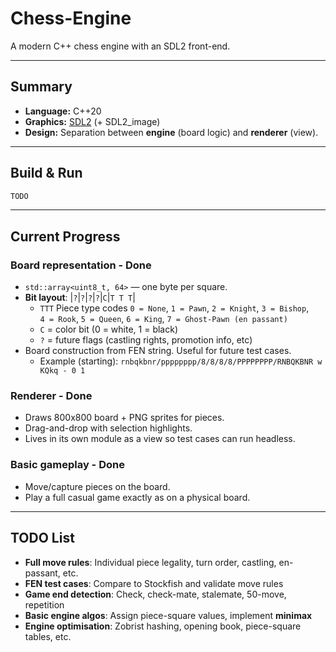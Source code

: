 # Chess-Engine

A modern C++ chess engine with an SDL2 front-end.

---

## Summary  
* **Language:** C++20  
* **Graphics:** [SDL2](https://github.com/libsdl-org/SDL/tree/SDL2) (+ SDL2_image)  
* **Design:** Separation between **engine** (board logic) and **renderer** (view).

---

## Build & Run

```bash
TODO
```

---

## Current Progress


### Board representation - Done
* `std::array<uint8_t, 64>` — one byte per square.
* **Bit layout**: |`?`|`?`|`?`|`?`|`C`|`T T T`|
  * `TTT` Piece type codes
  `0 = None`, `1 = Pawn`, `2 = Knight`, `3 = Bishop`,  
  `4 = Rook`, `5 = Queen`, `6 = King`, `7 = Ghost-Pawn (en passant)`
  * `C` = color bit (0 = white, 1 = black)
  * `?` = future flags (castling rights, promotion info, etc)
* Board construction from FEN string. Useful for future test cases.
  * Example (starting): `rnbqkbnr/pppppppp/8/8/8/8/PPPPPPPP/RNBQKBNR w KQkq - 0 1`

### Renderer - Done
* Draws 800x800 board + PNG sprites for pieces.  
* Drag-and-drop with selection highlights.  
* Lives in its own module as a view so test cases can run headless.

### Basic gameplay - Done
* Move/capture pieces on the board.  
* Play a full casual game exactly as on a physical board.

---

## TODO List

* **Full move rules**: Individual piece legality, turn order, castling, en-passant, etc.  
* **FEN test cases**: Compare to Stockfish and validate move rules  
* **Game end detection**: Check, check-mate, stalemate, 50-move, repetition  
* **Basic engine algos**: Assign piece-square values, implement **minimax**  
* **Engine optimisation**: Zobrist hashing, opening book, piece-square tables, etc.  
